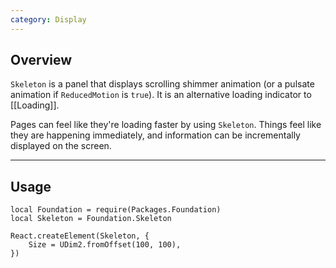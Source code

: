 ```yaml
---
category: Display
---
```


## Overview

`Skeleton` is a panel that displays scrolling shimmer animation (or a pulsate animation if `ReducedMotion` is `true`). It is an alternative loading indicator to [[Loading]].

Pages can feel like they're loading faster by using `Skeleton`. Things feel like they are happening immediately, and information can be incrementally displayed on the screen.

---

## Usage

```luau
local Foundation = require(Packages.Foundation)
local Skeleton = Foundation.Skeleton

React.createElement(Skeleton, {
	Size = UDim2.fromOffset(100, 100),
})
```
